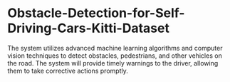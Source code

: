 # Obstacle-Detection-for-Self-Driving-Cars-Kitti-Dataset
The system utilizes advanced machine learning algorithms and computer vision techniques to detect obstacles, pedestrians, and other vehicles on the road. The system will provide timely warnings to the driver, allowing them to take corrective actions promptly. 
